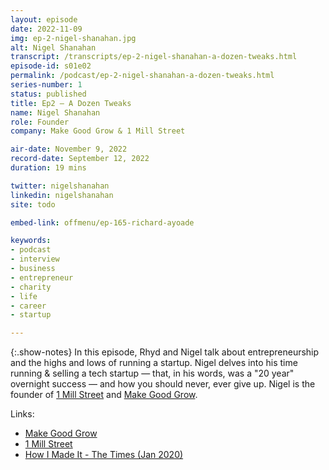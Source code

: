 ```yaml
---
layout: episode
date: 2022-11-09
img: ep-2-nigel-shanahan.jpg
alt: Nigel Shanahan
transcript: /transcripts/ep-2-nigel-shanahan-a-dozen-tweaks.html
episode-id: s01e02
permalink: /podcast/ep-2-nigel-shanahan-a-dozen-tweaks.html
series-number: 1
status: published
title: Ep2 — A Dozen Tweaks 
name: Nigel Shanahan
role: Founder
company: Make Good Grow & 1 Mill Street

air-date: November 9, 2022
record-date: September 12, 2022
duration: 19 mins

twitter: nigelshanahan
linkedin: nigelshanahan
site: todo

embed-link: offmenu/ep-165-richard-ayoade

keywords:
- podcast
- interview
- business
- entrepreneur
- charity
- life
- career
- startup

---
```


{:.show-notes}
In this episode, Rhyd and Nigel talk about entrepreneurship and the highs and lows of running a startup. Nigel delves into his time running & selling a tech startup — that, in his words, was a "20 year" overnight success — and how you should never, ever give up. Nigel is the founder of [1 Mill Street](https://1millstreet.com) and [Make Good Grow](https://makegoodgrow.com).

Links:

* [Make Good Grow](https://makegoodgrow.com)
* [1 Mill Street](https://1millstreet.com)
* [How I Made It - The Times (Jan 2020)](https://www.thetimes.co.uk/article/nigel-shanahan-founder-of-rant-amp-rave-i-made-millions-from-helping-punters-complain-via-text-d89n97gqk)